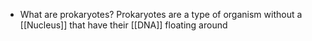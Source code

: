 - What are prokaryotes?
	Prokaryotes are a type of organism without a [[Nucleus]] that have their [[DNA]] floating around